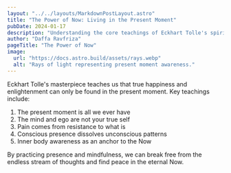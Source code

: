 ```yaml
---
layout: "../../layouts/MarkdownPostLayout.astro"
title: "The Power of Now: Living in the Present Moment"
pubDate: 2024-01-17
description: "Understanding the core teachings of Eckhart Tolle's spiritual guide"
author: "Daffa Ravfriza"
pageTitle: "The Power of Now"
image:
  url: "https://docs.astro.build/assets/rays.webp"
  alt: "Rays of light representing present moment awareness."
---
```


Eckhart Tolle's masterpiece teaches us that true happiness and enlightenment can only be found in the present moment. Key teachings include:

1. The present moment is all we ever have
2. The mind and ego are not your true self
3. Pain comes from resistance to what is
4. Conscious presence dissolves unconscious patterns
5. Inner body awareness as an anchor to the Now

By practicing presence and mindfulness, we can break free from the endless stream of thoughts and find peace in the eternal Now.
